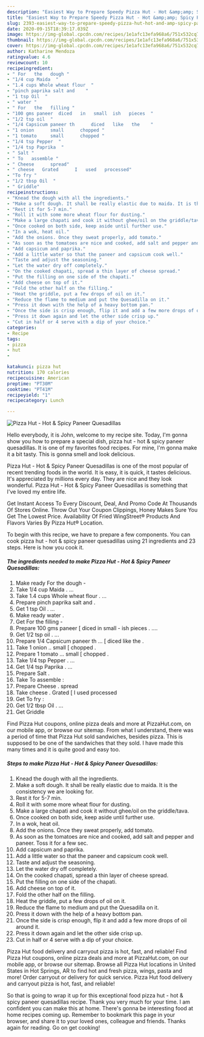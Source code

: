 ```yaml
---
description: "Easiest Way to Prepare Speedy Pizza Hut - Hot &amp;amp; Spicy Paneer Quesadillas"
title: "Easiest Way to Prepare Speedy Pizza Hut - Hot &amp;amp; Spicy Paneer Quesadillas"
slug: 2393-easiest-way-to-prepare-speedy-pizza-hut-hot-and-amp-spicy-paneer-quesadillas
date: 2020-09-15T18:39:17.039Z
image: https://img-global.cpcdn.com/recipes/1e1afc13efa968a6/751x532cq70/pizza-hut-hot-spicy-paneer-quesadillas-recipe-main-photo.jpg
thumbnail: https://img-global.cpcdn.com/recipes/1e1afc13efa968a6/751x532cq70/pizza-hut-hot-spicy-paneer-quesadillas-recipe-main-photo.jpg
cover: https://img-global.cpcdn.com/recipes/1e1afc13efa968a6/751x532cq70/pizza-hut-hot-spicy-paneer-quesadillas-recipe-main-photo.jpg
author: Katharine Mendoza
ratingvalue: 4.6
reviewcount: 10
recipeingredient:
- " For   the   dough "
- "1/4 cup Maida  "
- "1.4 cups Whole wheat flour  "
- "pinch paprika salt and    "
- "1 tsp Oil  "
- " water "
- " For   the   filling "
- "100 gms paneer  diced   in   small  ish   pieces  "
- "1/2 tsp oil  "
- "1/4 Capsicum paneer th      diced   like   the    "
- "1 onion      small      chopped "
- "1 tomato     small      chopped "
- "1/4 tsp Pepper  "
- "1/4 tsp Paprika  "
- " Salt "
- " To   assemble "
- " Cheese      spread"
- " cheese   Grated      I   used   processed"
- "To fry "
- "1/2 tbsp Oil  "
- " Griddle"
recipeinstructions:
- "Knead the dough with all the ingredients."
- "Make a soft dough. It shall be really elastic due to maida. It is the consistency we are looking for."
- "Rest it for 5-7 min."
- "Roll it with some more wheat flour for dusting."
- "Make a large chapati and cook it without ghee/oil on the griddle/tava."
- "Once cooked on both side, keep aside until further use."
- "In a wok, heat oil."
- "Add the onions. Once they sweat properly, add tomato."
- "As soon as the tomatoes are nice and cooked, add salt and pepper and paneer. Toss it for a few sec."
- "Add capsicum and paprika."
- "Add a little water so that the paneer and capsicum cook well."
- "Taste and adjust the seasoning."
- "Let the water dry off completely."
- "On the cooked chapati, spread a thin layer of cheese spread."
- "Put the filling on one side of the chapati."
- "Add cheese on top of it."
- "Fold the other half on the filling."
- "Heat the griddle, put a few drops of oil on it."
- "Reduce the flame to medium and put the Quesadilla on it."
- "Press it down with the help of a heavy bottom pan."
- "Once the side is crisp enough, flip it and add a few more drops of oil around it."
- "Press it down again and let the other side crisp up."
- "Cut in half or 4 serve with a dip of your choice."
categories:
- Recipe
tags:
- pizza
- hut
- 

katakunci: pizza hut  
nutrition: 170 calories
recipecuisine: American
preptime: "PT30M"
cooktime: "PT41M"
recipeyield: "1"
recipecategory: Lunch

---
```



![Pizza Hut - Hot &amp; Spicy Paneer Quesadillas](https://img-global.cpcdn.com/recipes/1e1afc13efa968a6/751x532cq70/pizza-hut-hot-spicy-paneer-quesadillas-recipe-main-photo.jpg)

Hello everybody, it is John, welcome to my recipe site. Today, I'm gonna show you how to prepare a special dish, pizza hut - hot &amp; spicy paneer quesadillas. It is one of my favorites food recipes. For mine, I'm gonna make it a bit tasty. This is gonna smell and look delicious.

Pizza Hut - Hot &amp; Spicy Paneer Quesadillas is one of the most popular of recent trending foods in the world. It is easy, it is quick, it tastes delicious. It's appreciated by millions every day. They are nice and they look wonderful. Pizza Hut - Hot &amp; Spicy Paneer Quesadillas is something that I've loved my entire life.

Get Instant Access To Every Discount, Deal, And Promo Code At Thousands Of Stores Online. Throw Out Your Coupon Clippings, Honey Makes Sure You Get The Lowest Price. Availability Of Fried WingStreet® Products And Flavors Varies By Pizza Hut® Location.


To begin with this recipe, we have to prepare a few components. You can cook pizza hut - hot &amp; spicy paneer quesadillas using 21 ingredients and 23 steps. Here is how you cook it.

<!--inarticleads1-->

##### The ingredients needed to make Pizza Hut - Hot &amp; Spicy Paneer Quesadillas:

1. Make ready  For   the   dough -
1. Take 1/4 cup Maida . ...
1. Take 1.4 cups Whole wheat flour . ...
1. Prepare pinch paprika salt and    .
1. Get 1 tsp Oil . ...
1. Make ready  water .
1. Get  For   the   filling -
1. Prepare 100 gms paneer [ diced   in   small - ish   pieces . ....
1. Get 1/2 tsp oil . ...
1. Prepare 1/4 Capsicum paneer th ...    [ diced   like   the    .
1. Take 1 onion ..     small     [ chopped .
1. Prepare 1 tomato ...    small     [ chopped .
1. Take 1/4 tsp Pepper . ...
1. Get 1/4 tsp Paprika . ...
1. Prepare  Salt .
1. Take  To   assemble :
1. Prepare  Cheese .     spread
1. Take  cheese .  Grated     [ I   used   processed
1. Get To fry :
1. Get 1/2 tbsp Oil . ...
1. Get  Griddle


Find Pizza Hut coupons, online pizza deals and more at PizzaHut.com, on our mobile app, or browse our sitemap. From what I understand, there was a period of time that Pizza Hut sold sandwiches, besides pizza. This is supposed to be one of the sandwiches that they sold. I have made this many times and it is quite good and easy too. 

<!--inarticleads2-->

##### Steps to make Pizza Hut - Hot &amp; Spicy Paneer Quesadillas:

1. Knead the dough with all the ingredients.
1. Make a soft dough. It shall be really elastic due to maida. It is the consistency we are looking for.
1. Rest it for 5-7 min.
1. Roll it with some more wheat flour for dusting.
1. Make a large chapati and cook it without ghee/oil on the griddle/tava.
1. Once cooked on both side, keep aside until further use.
1. In a wok, heat oil.
1. Add the onions. Once they sweat properly, add tomato.
1. As soon as the tomatoes are nice and cooked, add salt and pepper and paneer. Toss it for a few sec.
1. Add capsicum and paprika.
1. Add a little water so that the paneer and capsicum cook well.
1. Taste and adjust the seasoning.
1. Let the water dry off completely.
1. On the cooked chapati, spread a thin layer of cheese spread.
1. Put the filling on one side of the chapati.
1. Add cheese on top of it.
1. Fold the other half on the filling.
1. Heat the griddle, put a few drops of oil on it.
1. Reduce the flame to medium and put the Quesadilla on it.
1. Press it down with the help of a heavy bottom pan.
1. Once the side is crisp enough, flip it and add a few more drops of oil around it.
1. Press it down again and let the other side crisp up.
1. Cut in half or 4 serve with a dip of your choice.


Pizza Hut food delivery and carryout pizza is hot, fast, and reliable! Find Pizza Hut coupons, online pizza deals and more at PizzaHut.com, on our mobile app, or browse our sitemap. Browse all Pizza Hut locations in United States in Hot Springs, AR to find hot and fresh pizza, wings, pasta and more! Order carryout or delivery for quick service. Pizza Hut food delivery and carryout pizza is hot, fast, and reliable! 

So that is going to wrap it up for this exceptional food pizza hut - hot &amp; spicy paneer quesadillas recipe. Thank you very much for your time. I am confident you can make this at home. There's gonna be interesting food at home recipes coming up. Remember to bookmark this page in your browser, and share it to your loved ones, colleague and friends. Thanks again for reading. Go on get cooking!
